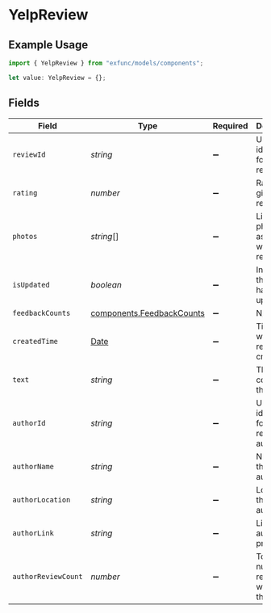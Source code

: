 # YelpReview

## Example Usage

```typescript
import { YelpReview } from "exfunc/models/components";

let value: YelpReview = {};
```

## Fields

| Field                                                                                         | Type                                                                                          | Required                                                                                      | Description                                                                                   |
| --------------------------------------------------------------------------------------------- | --------------------------------------------------------------------------------------------- | --------------------------------------------------------------------------------------------- | --------------------------------------------------------------------------------------------- |
| `reviewId`                                                                                    | *string*                                                                                      | :heavy_minus_sign:                                                                            | Unique identifier for the review                                                              |
| `rating`                                                                                      | *number*                                                                                      | :heavy_minus_sign:                                                                            | Rating given in the review                                                                    |
| `photos`                                                                                      | *string*[]                                                                                    | :heavy_minus_sign:                                                                            | List of photo URLs associated with the review                                                 |
| `isUpdated`                                                                                   | *boolean*                                                                                     | :heavy_minus_sign:                                                                            | Indicates if the review has been updated                                                      |
| `feedbackCounts`                                                                              | [components.FeedbackCounts](../../models/components/feedbackcounts.md)                        | :heavy_minus_sign:                                                                            | N/A                                                                                           |
| `createdTime`                                                                                 | [Date](https://developer.mozilla.org/en-US/docs/Web/JavaScript/Reference/Global_Objects/Date) | :heavy_minus_sign:                                                                            | Timestamp when the review was created                                                         |
| `text`                                                                                        | *string*                                                                                      | :heavy_minus_sign:                                                                            | The content of the review                                                                     |
| `authorId`                                                                                    | *string*                                                                                      | :heavy_minus_sign:                                                                            | Unique identifier for the review author                                                       |
| `authorName`                                                                                  | *string*                                                                                      | :heavy_minus_sign:                                                                            | Name of the review author                                                                     |
| `authorLocation`                                                                              | *string*                                                                                      | :heavy_minus_sign:                                                                            | Location of the review author                                                                 |
| `authorLink`                                                                                  | *string*                                                                                      | :heavy_minus_sign:                                                                            | Link to the author's profile                                                                  |
| `authorReviewCount`                                                                           | *number*                                                                                      | :heavy_minus_sign:                                                                            | Total number of reviews written by the author                                                 |